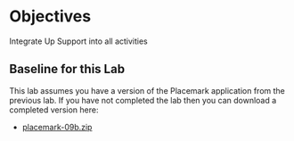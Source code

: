 # Objectives

Integrate Up Support into all activities

## Baseline for this Lab

This lab assumes you have a version of the Placemark application from the previous lab. If you have not completed the lab then you can download a completed version here:

- [placemark-09b.zip](archives/placemark-09b.zip)
